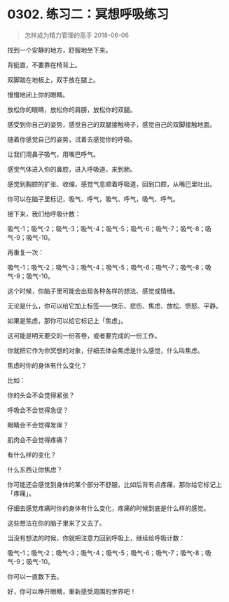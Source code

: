 # 0302. 练习二：冥想呼吸练习
> 怎样成为精力管理的高手
2018-06-06

找到一个安静的地方，舒服地坐下来。

背挺直，不要靠在椅背上。

双脚踏在地板上，双手放在腿上。

慢慢地闭上你的眼睛。

放松你的眼睛，放松你的肩膀，放松你的双腿。

感受到你自己的姿势，感觉自己的双腿接触椅子，感觉自己的双脚接触地面。

随着你感觉自己的姿势，试着去感觉你的呼吸。

让我们用鼻子吸气，用嘴巴呼气。

感觉气体进入你的鼻腔，进入呼吸道，来到肺。

感觉到胸腔的扩张、收缩，感觉气息顺着呼吸道，回到口腔，从嘴巴里吐出。

你可以在脑子里标记，吸气、呼气，吸气、呼气，吸气、呼气。

接下来，我们给呼吸计数：

吸气-1；吸气-2；吸气-3；吸气-4；吸气-5；吸气-6；吸气-7；吸气-8；吸气-9；吸气-10。

再重复一次：

吸气-1；吸气-2；吸气-3；吸气-4；吸气-5；吸气-6；吸气-7；吸气-8；吸气-9；吸气-10。

这个时候，你脑子里可能会出现各种各样的想法、感觉或情绪。

无论是什么，你可以给它加上标签——快乐、悲伤、焦虑、放松、愤怒、平静。

如果是焦虑，那你可以给它标记上「焦虑」。

这可能是明天要交的一份答卷，或者要完成的一份工作。

你就把它作为你冥想的对象，仔细去体会焦虑是什么感觉，什么叫焦虑。

焦虑时你的身体有什么变化？

比如：

你的头会不会觉得紧张？

呼吸会不会觉得急促？

眼睛会不会觉得发痒？

肌肉会不会觉得疼痛？

有什么样的变化？

什么东西让你焦虑？

你可能还会感觉到身体的某个部分不舒服，比如后背有点疼痛，那你给它标记上「疼痛」。

仔细去感觉疼痛时你的身体有什么变化，疼痛的时候到底是什么样的感觉。

这些想法在你的脑子里来了又去了。

当没有想法的时候，你就把注意力回到呼吸上，继续给呼吸计数：

吸气-1；吸气-2；吸气-3；吸气-4；吸气-5；吸气-6；吸气-7；吸气-8；吸气-9；吸气-10。

你可以一直数下去。

好，你可以睁开眼睛，重新感受周围的世界吧！
